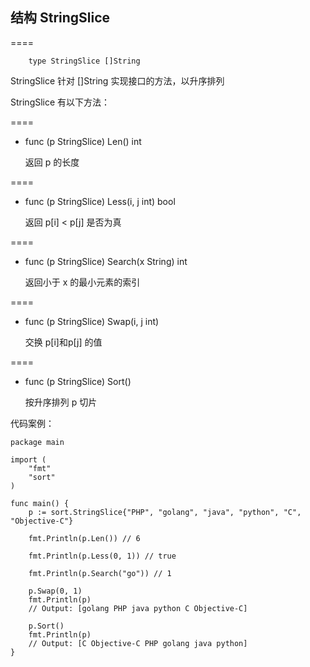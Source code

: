 ## 结构 StringSlice 

====

		type StringSlice []String
		
StringSlice 针对 []String 实现接口的方法，以升序排列
	
StringSlice 有以下方法：

====
- func (p StringSlice) Len() int

	返回 p 的长度
	
====
- func (p StringSlice) Less(i, j int) bool 

	返回 p[i] < p[j] 是否为真
	
====
- func (p StringSlice) Search(x String) int

	返回小于 x 的最小元素的索引

====
- func (p StringSlice) Swap(i, j int)
	
	交换 p[i]和p[j] 的值

====
- func (p StringSlice) Sort() 

	按升序排列 p 切片
	
代码案例：
	
	package main
	
	import (
		"fmt"
		"sort"
	)
	
	func main() {
		p := sort.StringSlice{"PHP", "golang", "java", "python", "C", "Objective-C"}
	
		fmt.Println(p.Len()) // 6
	
		fmt.Println(p.Less(0, 1)) // true
	
		fmt.Println(p.Search("go")) // 1
	
		p.Swap(0, 1)
		fmt.Println(p)
		// Output: [golang PHP java python C Objective-C]
	
		p.Sort()
		fmt.Println(p)
		// Output: [C Objective-C PHP golang java python]
	}
	
